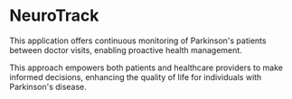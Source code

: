 # NeuroTrack

This application offers continuous monitoring of Parkinson's patients between doctor visits, enabling proactive health management.

This approach empowers both patients and healthcare providers to make informed decisions, enhancing the quality of life for individuals with Parkinson's disease.

